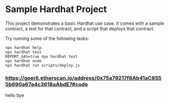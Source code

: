 # Sample Hardhat Project

This project demonstrates a basic Hardhat use case. It comes with a sample contract, a test for that contract, and a script that deploys that contract.

Try running some of the following tasks:

```shell
npx hardhat help
npx hardhat test
REPORT_GAS=true npx hardhat test
npx hardhat node
npx hardhat run scripts/deploy.js
```

### https://goerli.etherscan.io/address/0x75a79217f8Ab41aC8555b690a67a4c3618aAbdE7#code


hello
bye
